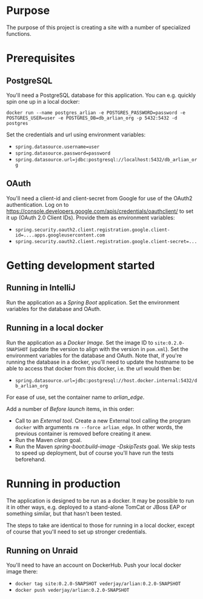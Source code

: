 # Purpose
The purpose of this project is creating a site with a number of specialized 
functions.

# Prerequisites
 ## PostgreSQL
 You'll need a PostgreSQL database for this application. You can e.g. quickly spin 
 one up in a local docker:
 
 `docker run --name postgres_arlian -e POSTGRES_PASSWORD=password -e POSTGRES_USER=user -e POSTGRES_DB=db_arlian_org -p 5432:5432 -d postgres`
 
 Set the credentials and url using environment variables:
 - `spring.datasource.username=user`
 - `spring.datasource.password=password`
 - `spring.datasource.url=jdbc:postgresql://localhost:5432/db_arlian_org`
 
 
 ## OAuth
 You'll need a client-id and client-secret from Google for use of the OAuth2 authentication. Log on 
 to https://console.developers.google.com/apis/credentials/oauthclient/ to set it up (OAuth 2.0 Client IDs).
 Provide them as environment variables:
 - `spring.security.oauth2.client.registration.google.client-id=....apps.googleusercontent.com`
 - `spring.security.oauth2.client.registration.google.client-secret=...`


# Getting development started

## Running in IntelliJ

Run the application as a _Spring Boot_ application. Set the environment variables for 
the database and OAuth. 


## Running in a local docker

Run the application as a _Docker Image_. Set the image ID to 
`site:0.2.0-SNAPSHOT` (update the version to align with the version in `pom.xml`).
Set the environment variables for the database and OAuth. Note that, if you're
running the database in a docker, you'll need to update the hostname to be able
to access that docker from this docker, i.e. the url would then be:
- `spring.datasource.url=jdbc:postgresql://host.docker.internal:5432/db_arlian_org`

For ease of use, set the container name to _arlian_edge_.

Add a number of _Before launch_ items, in this order:
- Call to an _External tool_. Create a new External tool calling the program `docker` with arguments `rm --force arlian_edge`. In other words,
the previous container is removed before creating it anew.  
- Run the Maven _clean_ goal.
- Run the Maven _spring-boot:build-image -DskipTests_ goal. We skip tests to speed up 
deployment, but of course you'll have run the tests beforehand.


# Running in production
The application is designed to be run as a docker. It may be possible to run it in other ways, e.g. 
deployed to a stand-alone TomCat or JBoss EAP or something similar, but that hasn't been tested.

The steps to take are identical to those for running in a local docker, except of course that you'll
need to set up stronger credentials. 


## Running on Unraid
You'll need to have an account on DockerHub. Push your local docker image there:
- `docker tag site:0.2.0-SNAPSHOT vederjay/arlian:0.2.0-SNAPSHOT`
- `docker push vederjay/arlian:0.2.0-SNAPSHOT`